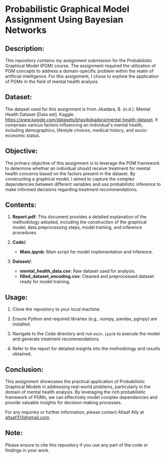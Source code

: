 # Probabilistic Graphical Model Assignment Using Bayesian Networks

## Description:
This repository contains my assignment submission for the Probabilistic Graphical Model (PGM) course. The assignment required the utilization of PGM concepts to address a domain-specific problem within the realm of artificial intelligence. For this assignment, I chose to explore the application of PGMs in the field of mental health analysis.

## Dataset:
The dataset used for this assignment is from Jikadara, B. (n.d.). Mental Health Dataset [Data set]. Kaggle. https://www.kaggle.com/datasets/bhavikjikadara/mental-health-dataset. It comprises various factors influencing an individual's mental health, including demographics, lifestyle choices, medical history, and socio-economic status.

## Objective:
The primary objective of this assignment is to leverage the PGM framework to determine whether an individual should receive treatment for mental health concerns based on the factors present in the dataset. By constructing a graphical model, I aimed to capture the complex dependencies between different variables and use probabilistic inference to make informed decisions regarding treatment recommendations.

## Contents:
1. **Report.pdf**: This document provides a detailed explanation of the methodology adopted, including the construction of the graphical model, data preprocessing steps, model training, and inference procedures.
   
2. **Code/**:
    - **Main.ipynb**: Main script for model implementation and inference.
   
3. **Dataset/**:
    - **mental_health_data.csv**: Raw dataset used for analysis.
    - **filled_dataset_encoding.csv**: Cleaned and preprocessed dataset ready for model training.

## Usage:
1. Clone the repository to your local machine.
   
2. Ensure Python and required libraries (e.g., numpy, pandas, pgmpy) are installed.
   
3. Navigate to the Code directory and run `main.ipynb` to execute the model and generate treatment recommendations.
   
4. Refer to the report for detailed insights into the methodology and results obtained.

## Conclusion:
This assignment showcases the practical application of Probabilistic Graphical Models in addressing real-world problems, particularly in the domain of mental health analysis. By leveraging the rich probabilistic framework of PGMs, we can effectively model complex dependencies and provide valuable insights for decision-making processes.

For any inquiries or further information, please contact Altaaf Ally at altaaf313@gmail.com.

## Note:
Please ensure to cite this repository if you use any part of the code or findings in your work.
